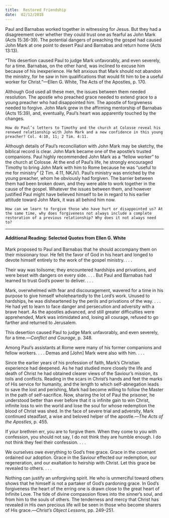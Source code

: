 ```yaml
---
title:  Restored Friendship
date:  02/12/2018
---
```


Paul and Barnabas worked together in witnessing for Jesus. But they had a disagreement over whether they could trust one as fearful as John Mark (Acts 15:36-39). The potential dangers of preaching the gospel had caused John Mark at one point to desert Paul and Barnabas and return home (Acts 13:13).

“This desertion caused Paul to judge Mark unfavorably, and even severely, for a time. Barnabas, on the other hand, was inclined to excuse him because of his inexperience. He felt anxious that Mark should not abandon the ministry, for he saw in him qualifications that would fit him to be a useful worker for Christ.”—Ellen G. White, The Acts of the Apostles, p. 170.

Although God used all these men, the issues between them needed resolution. The apostle who preached grace needed to extend grace to a young preacher who had disappointed him. The apostle of forgiveness needed to forgive. John Mark grew in the affirming mentorship of Barnabas (Acts 15:39), and, eventually, Paul’s heart was apparently touched by the changes.

`How do Paul’s letters to Timothy and the church at Colosse reveal his renewed relationship with John Mark and a new confidence in this young preacher? Col. 4:10, 11; 2 Tim. 4:11.`

Although details of Paul’s reconciliation with John Mark may be sketchy, the biblical record is clear. John Mark became one of the apostle’s trusted companions. Paul highly recommended John Mark as a “fellow worker” to the church at Colosse. At the end of Paul’s life, he strongly encouraged Timothy to bring John Mark with him to Rome because he was “useful to me for ministry” (2 Tim. 4:11, NKJV). Paul’s ministry was enriched by the young preacher, whom he obviously had forgiven. The barrier between them had been broken down, and they were able to work together in the cause of the gospel. Whatever the issues between them, and however justified Paul might have believed himself to be in regard to his earlier attitude toward John Mark, it was all behind him now.

`How can we learn to forgive those who have hurt or disappointed us? At the same time, why does forgiveness not always include a complete restoration of a previous relationship? Why does it not always need to?`

---

#### Additional Reading: Selected Quotes from Ellen G. White

Mark proposed to Paul and Barnabas that he should accompany them on their missionary tour. He felt the favor of God in his heart and longed to devote himself entirely to the work of the gospel ministry. . . .

Their way was toilsome; they encountered hardships and privations, and were beset with dangers on every side. . . . But Paul and Barnabas had learned to trust God’s power to deliver. . . . 

Mark, overwhelmed with fear and discouragement, wavered for a time in his purpose to give himself wholeheartedly to the Lord’s work. Unused to hardships, he was disheartened by the perils and privations of the way. . . . He had yet to learn to face danger and persecution and adversity with a brave heart. As the apostles advanced, and still greater difficulties were apprehended, Mark was intimidated and, losing all courage, refused to go farther and returned to Jerusalem.

This desertion caused Paul to judge Mark unfavorably, and even severely, for a time.—_Conflict and Courage_, p. 348. 

Among Paul’s assistants at Rome were many of his former companions and fellow workers. . . . Demas and [John] Mark were also with him. . . . 

Since the earlier years of his profession of faith, Mark’s Christian experience had deepened. As he had studied more closely the life and death of Christ he had obtained clearer views of the Saviour’s mission, its toils and conflicts. Reading in the scars in Christ’s hands and feet the marks of His service for humanity, and the length to which self-abnegation leads to save the lost and perishing, Mark had become willing to follow the Master in the path of self-sacrifice. Now, sharing the lot of Paul the prisoner, he understood better than ever before that it is infinite gain to win Christ, infinite loss to win the world and lose the soul for whose redemption the blood of Christ was shed. In the face of severe trial and adversity, Mark continued steadfast, a wise and beloved helper of the apostle.—_The Acts of the Apostles_, p. 455. 

If your brethren err, you are to forgive them. When they come to you with confession, you should not say, I do not think they are humble enough. I do not think they feel their confession. . . . 

We ourselves owe everything to God’s free grace. Grace in the covenant ordained our adoption. Grace in the Saviour effected our redemption, our regeneration, and our exaltation to heirship with Christ. Let this grace be revealed to others. . . . 

Nothing can justify an unforgiving spirit. He who is unmerciful toward others shows that he himself is not a partaker of God’s pardoning grace. In God’s forgiveness the heart of the erring one is drawn close to the great heart of Infinite Love. The tide of divine compassion flows into the sinner’s soul, and from him to the souls of others. The tenderness and mercy that Christ has revealed in His own precious life will be seen in those who become sharers of His grace.—_Christ’s Object Lessons_, pp. 249–251. 